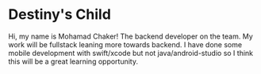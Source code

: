 # Destiny's Child




Hi, my name is Mohamad Chaker! The backend developer on the team. My work will be fullstack leaning more towards backend. I have done some mobile development with swift/xcode but not java/android-studio so I think this will be a great learning opportunity.